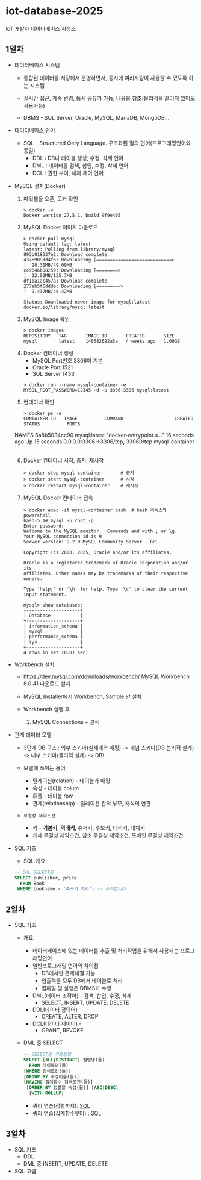# iot-database-2025
IoT 개발자 데이터베이스 저장소

## 1일차
- 데이터베이스 시스템
    - 통합된 데이터를 저장해서 운영하면서, 동시에 여러사람이 사용할 수 있도록 하는 시스템
    - 실시간 접근, 계속 변경, 동시 공유가 가능, 내용을 참조(물리적을 떨어져 있어도 사용가능)

    - DBMS - SQL Server, Oracle, MySQL, MariaDB, MongoDB...

- 데이터베이스 언어
    - SQL - Structured Qery Language. 구조화된 질의 언어(프로그래밍언어와 동일)
        - DDL : DB나 테이블 생성, 수정, 삭제 언어
        - DML : 데이터를 검색, 삽입, 수정, 삭제 언어
        - DCL : 권한 부여, 해제 제어 언어

- MySQL 설치(Docker)
    1. 파워쉘을 오픈, 도커 확인
        ```shell
        > docker -v
        Docker version 27.5.1, build 9f9e405
        ```
    2. MySQL Docker 이미지 다운로드
        ```shell
        > docker pull mysql
        Using default tag: latest
        latest: Pulling from library/mysql
        893b018337e2: Download complete
        43759093d4f6: Downloading [============================>                      ]  28.31MB/49.09MB
        cc9646b08259: Downloading [========>                                          ]  22.02MB/135.7MB
        df1ba1ac457a: Download complete
        277ab5f6ddde: Downloading [=========>                                         ]  9.437MB/48.42MB
        ...
        Status: Downloaded newer image for mysql:latest
        docker.io/library/mysql:latest
        ```
    3. MySQL Image 확인
        ```shell
        > docker images
        REPOSITORY   TAG       IMAGE ID       CREATED       SIZE
        mysql        latest    146682692a3a   4 weeks ago   1.09GB
        ```
    4. Docker 컨테이너 생성
        - MySQL Port번호 3306이 기본
        - Oracle Port 1521
        - SQL Server 1433
        ```shell
        > docker run --name mysql-container -e MYSQL_ROOT_PASSWORD=12345 -d -p 3306:3306 mysql:latest
        ```
    5. 컨테이너 확인
        ```shell
        > docker ps -a
        CONTAINER ID   IMAGE          COMMAND                   CREATED          STATUS          PORTS
     NAMES
        6a8b5034cc90   mysql:latest   "docker-entrypoint.s…"   16 seconds ago   Up 15 seconds   0.0.0.0:3306->3306/tcp, 33060/tcp   mysql-container
        ```
    
    6. Docker 컨테이너 시작, 중지, 재시작
        ```shell
        > docker stop mysql-container       # 중지
        > docker start mysql-container      # 시작
        > docker restart mysql-container    # 재시작
        ```

    7. MySQL Docker 컨테이너 접속
        ```shell
        > docker exec -it mysql-container bash  # bash 리눅스의 powershell
        bash-5.1# mysql -u root -p
        Enter password:
        Welcome to the MySQL monitor.  Commands end with ; or \g.
        Your MySQL connection id is 9
        Server version: 9.2.0 MySQL Community Server - GPL

        Copyright (c) 2000, 2025, Oracle and/or its affiliates.

        Oracle is a registered trademark of Oracle Corporation and/or its
        affiliates. Other names may be trademarks of their respective
        owners.

        Type 'help;' or '\h' for help. Type '\c' to clear the current input statement.

        mysql> show databases;
        +--------------------+
        | Database           |
        +--------------------+
        | information_schema |
        | mysql              |
        | performance_schema |
        | sys                |
        +--------------------+
        4 rows in set (0.01 sec)
        ```
- Workbench 설치
    - https://dev.mysql.com/downloads/workbench/ MySQL Workbench 8.0.41 다운로드 설치
    - MySQL Installer에서 Workbench, Sample 만 설치

    - Workbench 실행 후
        1. MySQL Connections + 클릭

- 관계 데이터 모델
    - 3단계 DB 구조 : 외부 스키마(실세계와 매핑) -> 개념 스키마(DB 논리적 설계) -> 내부 스키마(물리적 설계) -> DB\
    - 모델에 쓰이는 용어
        - 릴레이션(relation) - 테이블과 매핑
        - 속성 - 테이블 colum
        - 튜플 - 테이블 row
        - 관계(relationship) - 릴레이션 간의 부모, 자식의 연관

    - `무결성 제약조건`
        - 키 - **기본키**, **외래키**, 슈퍼키, 후보키, 대리키, 대체키
        - 개체 무결성 제약조건, 참조 무결성 제약조건, 도메인 무결성 제약조건

- SQL 기초
    - SQL 개요
    
    ```sql
    -- DML SELECT문
    SELECT publisher, price
      FROM Book
     WHERE bookname = '축구의 역사'; -- 주석입니다
    ```

## 2일차
- SQL 기초
    - 개요
        - 데이터베이스에 있는 데이터를 추출 및 처리작업을 위해서 사용되는 프로그래밍언어
        - 일반프로그래밍 언어와 차이점
            - DB에서만 문제해결 가능
            - 입출력을 모두 DB에서 테이블로 처리 
            - 컴파일 및 실행은 DBMS가 수행
        - DML(데이터 조작어) - 검색, 삽입, 수정, 삭제
            - SELECT, INSERT, UPDATE, DELETE
        - DDL(데이터 정의어)
            - CREATE, ALTER, DROP
        - DCL(데이터 제어어) - 
            - GRANT, REVOKE

    - DML 중 SELECT

        ```sql
        -- SELECT문 기본문법
        SELECT [ALL|DISTINCT] 컬럼명(들)
          FROM 테이블명(들)
        [WHERE 검색조건(들)]
        [GROUP BY 속성이름(들)]
        [HAVING 집계함수 검색조건(들)]
         [ORDER BY 정렬할 속성(들)] [ASC|DESC]
          [WITH ROLLUP] 
        ```

        - 쿼리 연습(정렬까지): [SQL](./day02/db02_query_practice.sql)
        - 쿼리 연습(집계함수부터) : [SQL](./day02/db03_select_집계함수부터.sql)

## 3일차
- SQL 기초
    - DDL
    - DML 중 INSERT, UPDATE, DELETE
- SQL 고급
    
